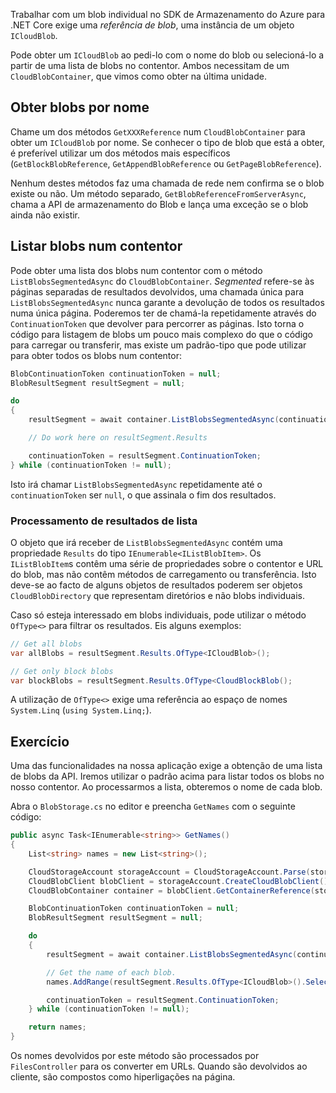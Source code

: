 Trabalhar com um blob individual no SDK de Armazenamento do Azure para .NET Core exige uma *referência de blob*, uma instância de um objeto `ICloudBlob`.

Pode obter um `ICloudBlob` ao pedi-lo com o nome do blob ou selecioná-lo a partir de uma lista de blobs no contentor. Ambos necessitam de um `CloudBlobContainer`, que vimos como obter na última unidade.

## <a name="getting-blobs-by-name"></a>Obter blobs por nome

Chame um dos métodos `GetXXXReference` num `CloudBlobContainer` para obter um `ICloudBlob` por nome. Se conhecer o tipo de blob que está a obter, é preferível utilizar um dos métodos mais específicos (`GetBlockBlobReference`, `GetAppendBlobReference` ou `GetPageBlobReference`).

Nenhum destes métodos faz uma chamada de rede nem confirma se o blob existe ou não. Um método separado, `GetBlobReferenceFromServerAsync`, chama a API de armazenamento do Blob e lança uma exceção se o blob ainda não existir.

## <a name="listing-blobs-in-a-container"></a>Listar blobs num contentor

Pode obter uma lista dos blobs num contentor com o método `ListBlobsSegmentedAsync` do `CloudBlobContainer`. *Segmented* refere-se às páginas separadas de resultados devolvidos, uma chamada única para `ListBlobsSegmentedAsync` nunca garante a devolução de todos os resultados numa única página. Poderemos ter de chamá-la repetidamente através do `ContinuationToken` que devolver para percorrer as páginas. Isto torna o código para listagem de blobs um pouco mais complexo do que o código para carregar ou transferir, mas existe um padrão-tipo que pode utilizar para obter todos os blobs num contentor:

```csharp
BlobContinuationToken continuationToken = null;
BlobResultSegment resultSegment = null; 

do
{
    resultSegment = await container.ListBlobsSegmentedAsync(continuationToken);

    // Do work here on resultSegment.Results

    continuationToken = resultSegment.ContinuationToken;
} while (continuationToken != null);
```

Isto irá chamar `ListBlobsSegmentedAsync` repetidamente até o `continuationToken` ser `null`, o que assinala o fim dos resultados.

### <a name="processing-list-results"></a>Processamento de resultados de lista

O objeto que irá receber de `ListBlobsSegmentedAsync` contém uma propriedade `Results` do tipo `IEnumerable<IListBlobItem>`. Os `IListBlobItem`s contêm uma série de propriedades sobre o contentor e URL do blob, mas não contêm métodos de carregamento ou transferência. Isto deve-se ao facto de alguns objetos de resultados poderem ser objetos `CloudBlobDirectory` que representam diretórios e não blobs individuais.

Caso só esteja interessado em blobs individuais, pode utilizar o método `OfType<>` para filtrar os resultados. Eis alguns exemplos:

```csharp
// Get all blobs
var allBlobs = resultSegment.Results.OfType<ICloudBlob>();

// Get only block blobs
var blockBlobs = resultSegment.Results.OfType<CloudBlockBlob();
```

A utilização de `OfType<>` exige uma referência ao espaço de nomes `System.Linq` (`using System.Linq;`).

## <a name="exercise"></a>Exercício

Uma das funcionalidades na nossa aplicação exige a obtenção de uma lista de blobs da API. Iremos utilizar o padrão acima para listar todos os blobs no nosso contentor. Ao processarmos a lista, obteremos o nome de cada blob.

Abra o `BlobStorage.cs` no editor e preencha `GetNames` com o seguinte código:

```csharp
public async Task<IEnumerable<string>> GetNames()
{
    List<string> names = new List<string>();

    CloudStorageAccount storageAccount = CloudStorageAccount.Parse(storageConfig.ConnectionString);
    CloudBlobClient blobClient = storageAccount.CreateCloudBlobClient();
    CloudBlobContainer container = blobClient.GetContainerReference(storageConfig.FileContainerName);

    BlobContinuationToken continuationToken = null;
    BlobResultSegment resultSegment = null;

    do
    {
        resultSegment = await container.ListBlobsSegmentedAsync(continuationToken);

        // Get the name of each blob.
        names.AddRange(resultSegment.Results.OfType<ICloudBlob>().Select(b => b.Name));

        continuationToken = resultSegment.ContinuationToken;
    } while (continuationToken != null);

    return names;
}
```

Os nomes devolvidos por este método são processados por `FilesController` para os converter em URLs. Quando são devolvidos ao cliente, são compostos como hiperligações na página.